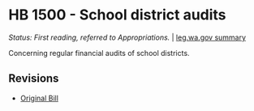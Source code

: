 # HB 1500 - School district audits
*Status: First reading, referred to Appropriations.* | [leg.wa.gov summary](https://app.leg.wa.gov/billsummary?BillNumber=1500&Year=2021)

Concerning regular financial audits of school districts.

## Revisions
* [Original Bill](1/)